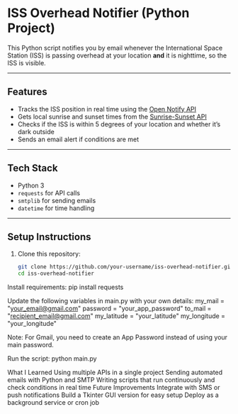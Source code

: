 # ISS Overhead Notifier (Python Project)

This Python script notifies you by email whenever the International Space Station (ISS) is passing overhead at your location **and** it is nighttime, so the ISS is visible.

---

## Features
- Tracks the ISS position in real time using the [Open Notify API](http://api.open-notify.org/iss-now.json)  
- Gets local sunrise and sunset times from the [Sunrise-Sunset API](https://sunrise-sunset.org/api)  
- Checks if the ISS is within 5 degrees of your location and whether it’s dark outside  
- Sends an email alert if conditions are met  

---

## Tech Stack
- Python 3  
- `requests` for API calls  
- `smtplib` for sending emails  
- `datetime` for time handling  

---

## Setup Instructions
1. Clone this repository:
   ```bash
   git clone https://github.com/your-username/iss-overhead-notifier.git
   cd iss-overhead-notifier

Install requirements:
pip install requests

Update the following variables in main.py with your own details:
my_mail = "your_email@gmail.com"
password = "your_app_password"
to_mail = "recipient_email@gmail.com"
my_latitude = "your_latitude"
my_longitude = "your_longitude"

Note: For Gmail, you need to create an App Password instead of using your main password.

Run the script:
python main.py

What I Learned
Using multiple APIs in a single project
Sending automated emails with Python and SMTP
Writing scripts that run continuously and check conditions in real time
Future Improvements
Integrate with SMS or push notifications
Build a Tkinter GUI version for easy setup
Deploy as a background service or cron job
